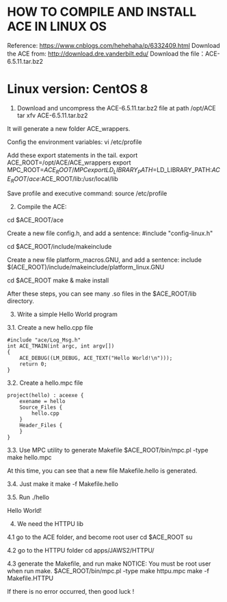 # HOW TO COMPILE AND INSTALL ACE IN LINUX OS

Reference: https://www.cnblogs.com/hehehaha/p/6332409.html
Download the ACE from: http://download.dre.vanderbilt.edu/
Download the file：ACE-6.5.11.tar.bz2

# Linux version: CentOS 8

1. Download and uncompress the ACE-6.5.11.tar.bz2 file at path /opt/ACE
 tar xfv ACE-6.5.11.tar.bz2

It will generate a new folder ACE_wrappers.

Config the environment variables:
 vi /etc/profile

Add these export statements in the tail.
 export ACE_ROOT=/opt/ACE/ACE_wrappers
 export MPC_ROOT=$ACE_ROOT/MPC
 export LD_LIBRARY_PATH=$LD_LIBRARY_PATH:$ACE_ROOT/ace:$ACE_ROOT/lib:/usr/local/lib

Save profile and executive command:
 source /etc/profile

2. Compile the ACE:

 cd $ACE_ROOT/ace

Create a new file config.h, and add a sentence:
 #include "config-linux.h"

 cd $ACE_ROOT/include/makeinclude

Create a new file platform_macros.GNU, and add a sentence:
 include $(ACE_ROOT)/include/makeinclude/platform_linux.GNU

 cd $ACE_ROOT
 make & make install

After these steps, you can see many .so files in the $ACE_ROOT/lib directory.

3. Write a simple Hello World program

3.1. Create a new hello.cpp file

    #include "ace/Log_Msg.h"
    int ACE_TMAIN(int argc, int argv[])
    {
        ACE_DEBUG((LM_DEBUG, ACE_TEXT("Hello World!\n")));
        return 0;
    }

3.2. Create a hello.mpc file

    project(hello) : aceexe {
        exename = hello
        Source_Files {
            hello.cpp
        }
        Header_Files {
        }
    }

3.3. Use MPC utility to generate Makefile
    $ACE_ROOT/bin/mpc.pl -type make hello.mpc

At this time, you can see that a new file Makefile.hello is generated.

3.4. Just make it
    make -f Makefile.hello

3.5. Run
    ./hello

Hello World!

4. We need the HTTPU lib

4.1 go to the ACE folder, and become root user
 cd $ACE_ROOT
 su

4.2 go to the HTTPU folder
 cd apps/JAWS2/HTTPU/

4.3 generate the Makefile, and run make
NOTICE: You must be root user when run make.
 $ACE_ROOT/bin/mpc.pl -type make httpu.mpc
 make -f Makefile.HTTPU
 
If there is no error occurred, then good luck !
